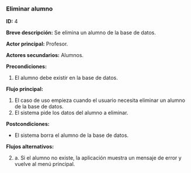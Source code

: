 ### Eliminar alumno

**ID:** 4

**Breve descripción:** Se elimina un alumno de la base de datos.

**Actor principal:** Profesor.

**Actores secundarios:** Alumnos.

**Precondiciones:**

1. El alumno debe existir en la base de datos.

**Flujo principal:**

1. El caso de uso empieza cuando el usuario necesita eliminar un alumno de la base de datos.
2. El sistema pide los datos del alumno a eliminar.

**Postcondiciones:**

* El sistema borra el alumno de la base de datos.

**Flujos alternativos:**

2. a. Si el alumno no existe, la aplicación muestra un mensaje de error y vuelve al menú principal.
